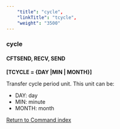 ```yaml
---
    "title": "cycle",
    "linkTitle": "tcycle",
    "weight": "3500"
---
```

<span id="tcycle"></span>

### cycle

#### CFTSEND, RECV, SEND

****[TCYCLE = {<span class="underline">DAY</span> &#124;MIN &#124; MONTH}]****

Transfer cycle period unit. This unit can be:

- DAY:
    day
- MIN:
    minute
- MONTH:
    month

[Return to Command index](../../)
